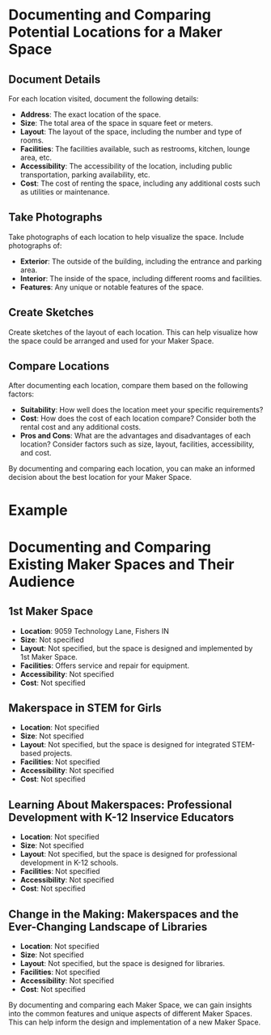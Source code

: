 # Documenting and Comparing Potential Locations for a Maker Space

## Document Details
For each location visited, document the following details:
- **Address**: The exact location of the space.
- **Size**: The total area of the space in square feet or meters.
- **Layout**: The layout of the space, including the number and type of rooms.
- **Facilities**: The facilities available, such as restrooms, kitchen, lounge area, etc.
- **Accessibility**: The accessibility of the location, including public transportation, parking availability, etc.
- **Cost**: The cost of renting the space, including any additional costs such as utilities or maintenance.

## Take Photographs
Take photographs of each location to help visualize the space. Include photographs of:
- **Exterior**: The outside of the building, including the entrance and parking area.
- **Interior**: The inside of the space, including different rooms and facilities.
- **Features**: Any unique or notable features of the space.

## Create Sketches
Create sketches of the layout of each location. This can help visualize how the space could be arranged and used for your Maker Space.

## Compare Locations
After documenting each location, compare them based on the following factors:
- **Suitability**: How well does the location meet your specific requirements?
- **Cost**: How does the cost of each location compare? Consider both the rental cost and any additional costs.
- **Pros and Cons**: What are the advantages and disadvantages of each location? Consider factors such as size, layout, facilities, accessibility, and cost.

By documenting and comparing each location, you can make an informed decision about the best location for your Maker Space.

# Example

# Documenting and Comparing Existing Maker Spaces and Their Audience

## 1st Maker Space
- **Location**: 9059 Technology Lane, Fishers IN
- **Size**: Not specified
- **Layout**: Not specified, but the space is designed and implemented by 1st Maker Space.
- **Facilities**: Offers service and repair for equipment.
- **Accessibility**: Not specified
- **Cost**: Not specified

## Makerspace in STEM for Girls
- **Location**: Not specified
- **Size**: Not specified
- **Layout**: Not specified, but the space is designed for integrated STEM-based projects.
- **Facilities**: Not specified
- **Accessibility**: Not specified
- **Cost**: Not specified

## Learning About Makerspaces: Professional Development with K-12 Inservice Educators
- **Location**: Not specified
- **Size**: Not specified
- **Layout**: Not specified, but the space is designed for professional development in K-12 schools.
- **Facilities**: Not specified
- **Accessibility**: Not specified
- **Cost**: Not specified

## Change in the Making: Makerspaces and the Ever-Changing Landscape of Libraries
- **Location**: Not specified
- **Size**: Not specified
- **Layout**: Not specified, but the space is designed for libraries.
- **Facilities**: Not specified
- **Accessibility**: Not specified
- **Cost**: Not specified

By documenting and comparing each Maker Space, we can gain insights into the common features and unique aspects of different Maker Spaces. This can help inform the design and implementation of a new Maker Space.
